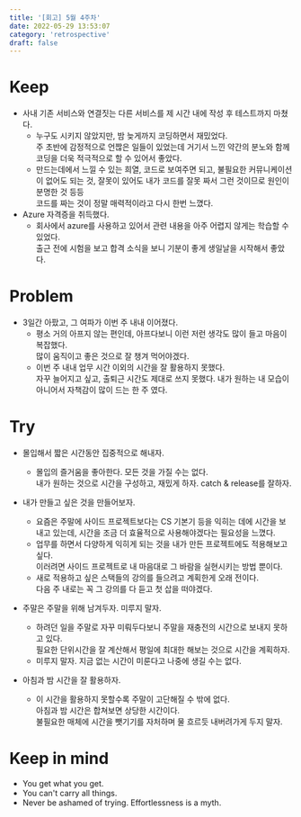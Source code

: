 ```yaml
---
title: '[회고] 5월 4주차'
date: 2022-05-29 13:53:07
category: 'retrospective'
draft: false
---
```

# Keep

- 사내 기존 서비스와 연결짓는 다른 서비스를 제 시간 내에 작성 후 테스트까지 마쳤다.   
  - 누구도 시키지 않았지만, 밤 늦게까지 코딩하면서 재밌었다.    
  주 초반에 감정적으로 언짢은 일들이 있었는데 거기서 느낀 약간의 분노와 함께 코딩을 더욱 적극적으로 할 수 있어서 좋았다.   
  - 만드는데에서 느낄 수 있는 희열, 코드로 보여주면 되고, 불필요한 커뮤니케이션이 없어도 되는 것, 잘못이 있어도 내가 코드를 잘못 짜서 그런 것이므로 원인이 분명한 것 등등  
    코드를 짜는 것이 정말 매력적이라고 다시 한번 느꼈다.   
- Azure 자격증을 취득했다.   
    - 회사에서 azure를 사용하고 있어서 관련 내용을 아주 어렵지 않게는 학습할 수 있었다.    
    출근 전에 시험을 보고 합격 소식을 보니 기분이 좋게 생일날을 시작해서 좋았다.


# Problem

- 3일간 아팠고, 그 여파가 이번 주 내내 이어졌다.   
  - 평소 거의 아프지 않는 편인데, 아프다보니 이런 저런 생각도 많이 들고 마음이 복잡했다.    
  많이 움직이고 좋은 것으로 잘 챙겨 먹어야겠다.   
  - 이번 주 내내 업무 시간 이외의 시간을 잘 활용하지 못했다.    
  자꾸 늘어지고 싶고, 출퇴근 시간도 제대로 쓰지 못했다. 내가 원하는 내 모습이 아니어서 자책감이 많이 드는 한 주 였다.   


# Try

- 몰입해서 짧은 시간동안 집중적으로 해내자.
  - 몰입의 즐거움을 좋아한다. 모든 것을 가질 수는 없다.    
  내가 원하는 것으로 시간을 구성하고, 재밌게 하자. catch & release를 잘하자.   

- 내가 만들고 싶은 것을 만들어보자.   
  - 요즘은 주말에 사이드 프로젝트보다는 CS 기본기 등을 익히는 데에 시간을 보내고 있는데, 시간을 조금 더 효율적으로 사용해야겠다는 필요성을 느꼈다.   
  - 업무를 하면서 다양하게 익히게 되는 것을 내가 만든 프로젝트에도 적용해보고 싶다.    
  이러려면 사이드 프로젝트로 내 마음대로 그 바람을 실현시키는 방법 뿐이다.   
  - 새로 적용하고 싶은 스택들의 강의를 들으려고 계획한게 오래 전이다.    
  다음 주 내로는 꼭 그 강의를 다 듣고 첫 삽을 떠야겠다.   

- 주말은 주말을 위해 남겨두자. 미루지 말자.   
  - 하려던 일을 주말로 자꾸 미뤄두다보니 주말을 재충전의 시간으로 보내지 못하고 있다.    
  필요한 단위시간을 잘 계산해서 평일에 최대한 해보는 것으로 시간을 계획하자.   
  - 미루지 말자. 지금 없는 시간이 미룬다고 나중에 생길 수는 없다.   
- 아침과 밤 시간을 잘 활용하자.   
  - 이 시간을 활용하지 못할수록 주말이 고단해질 수 밖에 없다.    
  아침과 밤 시간은 합쳐보면 상당한 시간이다.    
  불필요한 매체에 시간을 뺏기기를 자처하며 물 흐르듯 내버려가게 두지 말자.   

# Keep in mind
- You get what you get.  
- You can't carry all things.
- Never be ashamed of trying. Effortlessness is a myth.